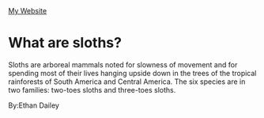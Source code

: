 <html>
  <body>
    <a href="https://youtube.com/PewDiePie">My Website</a>
  </body>
</html>
<DOCTYPE html>
  <html>
    <head>
      <met charset="utf-8">
      <title>What are sloths?</title>
      </head>
      <body>
        <h1>What are sloths?</h1>
        <p>Sloths are arboreal mammals noted for slowness of movement and for spending most of their lives hanging upside down in the trees of the tropical rainforests of South America and Central America. The six species are in two families: two-toes sloths and three-toes sloths.</p>
        <p>By:Ethan Dailey</p>
      </body>
</html>
